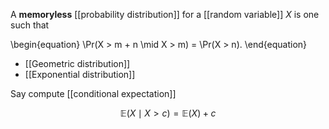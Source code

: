 A **memoryless** [[probability distribution]] for a [[random variable]] $X$ is one such that

\begin{equation}
\Pr(X > m + n \mid X > m) = \Pr(X > n).
\end{equation}

* [[Geometric distribution]]
* [[Exponential distribution]]

Say compute [[conditional expectation]]

$$
\mathbb{E}\left(X \mid X > c\right) = \mathbb{E}(X) + c
$$